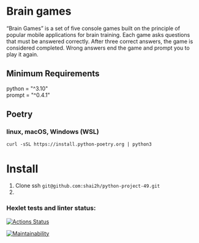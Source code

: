 # Brain games
“Brain Games” is a set of five console games built on the principle of popular mobile applications for brain training. Each game asks questions that must be answered correctly. After three correct answers, the game is considered completed. Wrong answers end the game and prompt you to play it again.

## Minimum Requirements
python = "^3.10" <br>
prompt = "^0.4.1"

## Poetry
### linux, macOS, Windows (WSL)

```
curl -sSL https://install.python-poetry.org | python3
```

# Install
1. Clone ssh
```git@github.com:shai2h/python-project-49.git```
2. 








### Hexlet tests and linter status:
[![Actions Status](https://github.com/shai2h/python-project-49/actions/workflows/hexlet-check.yml/badge.svg)](https://github.com/shai2h/python-project-49/actions)

[![Maintainability](https://api.codeclimate.com/v1/badges/bfd427637d3296c59338/maintainability)](https://codeclimate.com/github/shai2h/python-project-49/maintainability)
